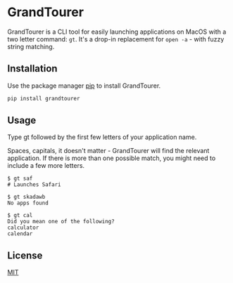 # GrandTourer

GrandTourer is a CLI tool for easily launching applications on MacOS with a two letter command: ```gt```. It's a drop-in replacement for ```open -a``` - with fuzzy string matching.

## Installation

Use the package manager [pip](https://pip.pypa.io/en/stable/) to install GrandTourer.

```bash
pip install grandtourer
```

## Usage

Type gt followed by the first few letters of your application name.

Spaces, capitals, it doesn't matter - GrandTourer will find the relevant application. If there is more than one possible match, you might need to include a few more letters.

```shell
$ gt saf
# Launches Safari

$ gt skadawb
No apps found

$ gt cal
Did you mean one of the following?
calculator
calendar
```

## License

[MIT](https://choosealicense.com/licenses/mit/)
